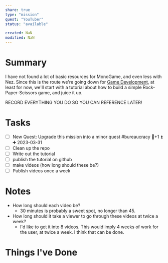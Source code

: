 ```yaml
---
share: true
type: "mission"
quest: "YouTuber"
status: "available"

created: NaN 
modified: NaN
---
```

 
# Summary
I have not found a lot of basic resources for MonoGame, and even less with Nez.  Since this is the route we're going down for [Game Development](Game%20Development.md), at least for now, we'll start with a tutorial about how to build a simple Rock-Paper-Scissors game, and juice it up.

RECORD EVERYTHING YOU DO SO YOU CAN REFERENCE LATER!

# Tasks
- [ ] New Quest: Upgrade this mission into a minor quest #bureaucracy 🥄+1 ⏫ ➕ 2023-03-31
- [ ] Clean up the repo
- [ ] Write out the tutorial
- [ ] publish the tutorial on github
- [ ] make videos (how long should these be?)
- [ ] Publish videos once a week

# Notes
- How long should each video be?
	- 30 minutes is probably a sweet spot, no longer than 45.
- How long should it take a viewer to go through these videos at twice a week?
	- I'd like to get it into 8 videos.  This would imply 4 weeks of work for the user, at twice a week.  I think that can be done.

# Things I've Done